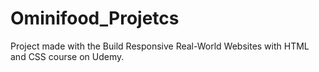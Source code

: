 # Ominifood_Projetcs
Project made with the Build Responsive Real-World Websites with HTML and CSS course on Udemy.
